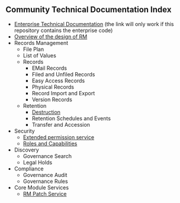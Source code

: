 ## Community Technical Documentation Index

* [Enterprise Technical Documentation](../../rm-enterprise/documentation/README.md) (the link will only work if this repository contains the enterprise code)
* [Overview of the design of RM](overview.md)
* Records Management
	* File Plan
	* List of Values
	* Records
		* EMail Records
		* Filed and Unfiled Records
		* Easy Access Records
		* Physical Records
		* Record Import and Export
		* Version Records
	* Retention
		* [Destruction](./destruction)
		* Retention Schedules and Events
		* Transfer and Accession
* Security
	* [Extended permission service](security/extendedPermissionService.md)
	* [Roles and Capabilities](security/rolesAndCapabilities.md)
* Discovery
	* Governance Search
	* Legal Holds
* Compliance
	* Governance Audit
	* Governance Rules
* Core Module Services
	* [RM Patch Service](./PatchService.md)
